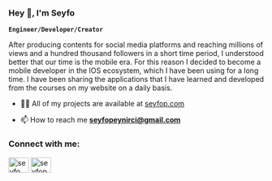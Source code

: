 ### Hey 👋, I'm Seyfo 

**`Engineer/Developer/Creator`**

After producing contents for social media platforms and reaching millions of views and a hundred thousand followers in a short time period, I understood better that our time is the mobile era. For this reason I decided to become a mobile developer in the IOS ecosystem, which I have been using for a long time. I have been sharing the applications that I have learned and developed from the courses on my website on a daily basis.

- 👨‍💻 All of my projects are available at [seyfop.com](https://www.seyfop.com)

- 📫 How to reach me **seyfopeynirci@gmail.com**

### Connect with me:
<a href="https://linkedin.com/in/seyfop" target="blank"><img align="center" src="https://raw.githubusercontent.com/rahuldkjain/github-profile-readme-generator/master/src/images/icons/Social/linked-in-alt.svg" alt="seyfo peynirci" height="30" width="40" /></a>
<a href="https://instagram.com/seyfop" target="blank"><img align="center" src="https://raw.githubusercontent.com/rahuldkjain/github-profile-readme-generator/master/src/images/icons/Social/instagram.svg" alt="seyfop" height="30" width="40" /></a>
</p>





<!--
**seyfop/seyfop** is a ✨ _special_ ✨ repository because its `README.md` (this file) appears on your GitHub profile.

Here are some ideas to get you started:

- 🔭 I’m currently working on ...
- 🌱 I’m currently learning ...
- 👯 I’m looking to collaborate on ...
- 🤔 I’m looking for help with ...
- 💬 Ask me about ...
- 📫 How to reach me: ...
- 😄 Pronouns: ...
- ⚡ Fun fact: ...
-->
